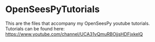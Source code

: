 # OpenSeesPyTutorials

This are the files that accompany my OpenSeesPy youtube tutorials.
Tutorials can be found here: https://www.youtube.com/channel/UCA31vQmuRBOjjsHDFjxkelQ
